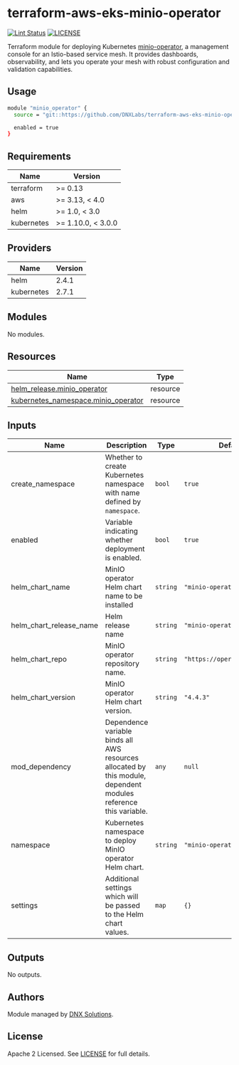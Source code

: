 # terraform-aws-eks-minio-operator

[![Lint Status](https://github.com/DNXLabs/terraform-aws-eks-minio-operator/workflows/Lint/badge.svg)](https://github.com/DNXLabs/terraform-aws-eks-minio-operator/actions)
[![LICENSE](https://img.shields.io/github/license/DNXLabs/terraform-aws-eks-minio-operator)](https://github.com/DNXLabs/terraform-aws-eks-minio-operator/blob/master/LICENSE)


Terraform module for deploying Kubernetes [minio-operator](https://min.io/), a management console for an Istio-based service mesh. It provides dashboards, observability, and lets you operate your mesh with robust configuration and validation capabilities.

## Usage

```bash
module "minio_operator" {
  source = "git::https://github.com/DNXLabs/terraform-aws-eks-minio-operator.git"

  enabled = true
}
```

<!--- BEGIN_TF_DOCS --->

## Requirements

| Name | Version |
|------|---------|
| terraform | >= 0.13 |
| aws | >= 3.13, < 4.0 |
| helm | >= 1.0, < 3.0 |
| kubernetes | >= 1.10.0, < 3.0.0 |

## Providers

| Name | Version |
|------|---------|
| helm | 2.4.1 |
| kubernetes | 2.7.1 |

## Modules

No modules.

## Resources

| Name | Type |
|------|------|
| [helm_release.minio_operator](https://registry.terraform.io/providers/hashicorp/helm/latest/docs/resources/release) | resource |
| [kubernetes_namespace.minio_operator](https://registry.terraform.io/providers/hashicorp/kubernetes/latest/docs/resources/namespace) | resource |

## Inputs

| Name | Description | Type | Default | Required |
|------|-------------|------|---------|:--------:|
| create\_namespace | Whether to create Kubernetes namespace with name defined by `namespace`. | `bool` | `true` | no |
| enabled | Variable indicating whether deployment is enabled. | `bool` | `true` | no |
| helm\_chart\_name | MinIO operator Helm chart name to be installed | `string` | `"minio-operator"` | no |
| helm\_chart\_release\_name | Helm release name | `string` | `"minio-operator"` | no |
| helm\_chart\_repo | MinIO operator repository name. | `string` | `"https://operator.min.io/"` | no |
| helm\_chart\_version | MinIO operator Helm chart version. | `string` | `"4.4.3"` | no |
| mod\_dependency | Dependence variable binds all AWS resources allocated by this module, dependent modules reference this variable. | `any` | `null` | no |
| namespace | Kubernetes namespace to deploy MinIO operator Helm chart. | `string` | `"minio-operator"` | no |
| settings | Additional settings which will be passed to the Helm chart values. | `map` | `{}` | no |

## Outputs

No outputs.

<!--- END_TF_DOCS --->

## Authors

Module managed by [DNX Solutions](https://github.com/DNXLabs).

## License

Apache 2 Licensed. See [LICENSE](https://github.com/DNXLabs/terraform-aws-eks-minio-operator/blob/master/LICENSE) for full details.
